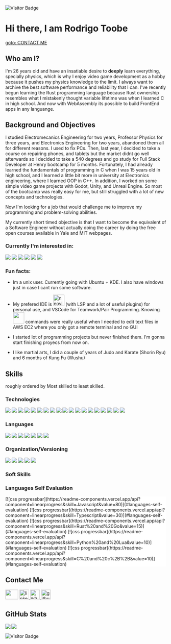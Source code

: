 ![Visitor Badge](https://visitor-badge.laobi.icu/badge?page_id=ebootdpr.ebootdpr)
# Hi there, I am Rodrigo Toobe

<a href="#contact-me" target="_blank">goto: CONTACT ME</a>
## Who am I?
I'm 26 years old and have an insatiable desire to <strong>deeply</strong> learn everything, specially physics, which is why I enjoy video game development as a hobby because it pushes my physics knowledge to the limit. I always want to archive the best software performance and reliability that I can. 
 I've recently begun learning the Rust programming language because Rust ownership resembles what I mistakenly thought variable lifetime was when I learned C in high school. And now with WebAssembly its possible to build FrontEnd apps in any languange.

## Background and Objectives
I studied Electromecanics Engineering for two years, Professor Physics for three years, and Electronics Engineering for two years, abandoned them all for different reasons. I used to fix PCs. Then, last year, I decided to take a course on repairing phones, and tablets but the market didnt go well afterwards so I decided to take a 540 degrees and go study for Full Stack Developer at Henry bootcamp for 5 months. Fortunately, I had already learned the fundamentals of programming in C when I was 15 years old in high school, and I learned a little bit more in university at Electronics engineering, where I learned OOP in C++. In addition, I worked on some simple video game projects with Godot, Unity, and Unreal Engine. So most of the bootcamp was really easy for me, but still struggled with a lot of new concepts and technologies.

Now I'm looking for a job that would challenge me to improve my programming and problem-solving abilities. 

My currently short timed objective is that I want to become the equivalent of a Software Engineer without actually doing the career by doing the free open courses available in Yale and MIT webpages.



### Currently I'm interested in: 
<p align="left">
<img src="https://readme-components.vercel.app/api?component=logo&fill=black&logo=WebAssembly"/> 
<img src="https://readme-components.vercel.app/api?component=logo&fill=black&logo=go"/> 
<img src="https://readme-components.vercel.app/api?component=logo&fill=black&logo=rust"/> 
<img src="https://readme-components.vercel.app/api?component=logo&fill=black&logo=arduino"/> 
<img src="https://readme-components.vercel.app/api?component=logo&fill=black&logo=unity"/> 
<img src="https://readme-components.vercel.app/api?component=logo&fill=black&logo=unrealengine"/> 
 </p>

### Fun facts:
- Im a unix user. Currently going with Ubuntu + KDE. I also have windows just in case I cant run some software.


- My prefered IDE is <a href="https://neovim.io/" target="blank"><img href="https://neovim.io/" src="https://readme-components.vercel.app/api?component=logo&fill=black&logo=NEOVIM" alt=neovim style="margin-bottom: 1px;" height="35px" /></a> (with LSP and a lot of useful plugins) for personal use, and VSCode for Teamwork/Pair Programming. Knowing <img display="inline" height="35px" src="https://readme-components.vercel.app/api?component=logo&fill=black&logo=VIM"/> commands were really useful when I needed to edit text files in AWS EC2 where you only got a remote terminal and no GUI

- I started lot of programming projects but never finished them. I'm gonna start finishing proyecs from now on.

- I like martial arts, I did a couple of years of Judo and Karate (Shorin Ryu) and 6 months of Kung Fu (Wushu)

## Skills
 roughly ordered by Most skilled to least skilled. 
###  Technologies
<p align="left">
<img src="https://readme-components.vercel.app/api?component=logo&fill=black&logo=Node.Js"/>  
<img src="https://readme-components.vercel.app/api?component=logo&fill=black&logo=Express%20Sequelize%20and%20Mongoose"/>
<img src="https://readme-components.vercel.app/api?component=logo&fill=black&logo=react&desc=React%20and%20React%20Native&animation=spin&svgfill=15d8fe"/>
<img src="https://readme-components.vercel.app/api?component=logo&fill=black&logo=expo&svgfill=15d8fe"/>
<img src="https://readme-components.vercel.app/api?component=logo&fill=black&logo=redux&svgfill=45d5fe"/>
<img src="https://readme-components.vercel.app/api?component=logo&fill=black&logo=CSS3&svgfill=028dd1"/>
<img src="https://readme-components.vercel.app/api?component=logo&fill=black&logo=HTML5&svgfill=028dd1"/>
<img src="https://readme-components.vercel.app/api?component=logo&fill=black&logo=webpack&svgfill=8ed5fa"/>
<img src="https://readme-components.vercel.app/api?component=logo&fill=black&logo=mongodb&svgfill=df5c43"/>  
<img  src="https://readme-components.vercel.app/api?component=logo&fill=black&logo=MySQL"/>  
<img  src="https://readme-components.vercel.app/api?component=logo&fill=black&logo=PostgreSQL&svgfill=336791"/>   
<img  src="https://readme-components.vercel.app/api?component=logo&fill=black&logo=Firebase&svgfill=red"/>    
<img  src="https://readme-components.vercel.app/api?component=logo&fill=black&logo=Auth0&svgfill=blue"/>    
<img  src="https://readme-components.vercel.app/api?component=logo&fill=black&logo=Json%20Web%20Tokens&svgfill=white"/>  
<img  src="https://readme-components.vercel.app/api?component=logo&fill=black&logo=AWS%20EC2&svgfill=yellow"/> 
<img  src="https://readme-components.vercel.app/api?component=logo&fill=black&logo=Google%20Cloud&svgfill=white"/> 
<img src="https://readme-components.vercel.app/api?component=logo&fill=black&logo=Vercel&svgfill=2496ED"/>
<img src="https://readme-components.vercel.app/api?component=logo&fill=black&logo=Heroku&svgfill=pink"/>
<img src="https://readme-components.vercel.app/api?component=logo&fill=black&logo=Docker&svgfill=2496ED"/>
</p>

### Languages
<p align="left">
<!--- javasctipt -->
<img src="https://readme-components.vercel.app/api?component=logo&fill=black&logo=javascript&svgfill=f6df1c">
<!--- Typescript -->
<img src="https://readme-components.vercel.app/api?component=logo&fill=black&logo=typescript&svgfill=007ACC">
<!--- Rust -->
<img src="https://readme-components.vercel.app/api?component=logo&fill=black&logo=rust&svgfill=f06629">
<!--- go -->
<img display="inline" src="https://readme-components.vercel.app/api?component=logo&fill=black&logo=go">
<!--- java -->
<img display="inline" src="https://readme-components.vercel.app/api?component=logo&fill=black&logo=java&svgfill=E34A86">
<!--- Python -->
<img display="inline" src="https://readme-components.vercel.app/api?component=logo&fill=black&logo=Python">
<!--- c -->
<img display="inline" src="https://readme-components.vercel.app/api?component=logo&fill=black&logo=c&svgfill=00599C">
</p>

### Organization/Versioning
<p align="left">
<img display="inline" src="https://readme-components.vercel.app/api?component=logo&fill=black&logo=GitHub"/>
<img display="inline" src="https://readme-components.vercel.app/api?component=logo&fill=black&logo=Slack"/>
<img display="inline" src="https://readme-components.vercel.app/api?component=logo&fill=black&logo=Trello"/>
<img src="https://readme-components.vercel.app/api?component=logo&fill=black&logo=Scrum&svgfill=df5c43"/>  
<img src="https://readme-components.vercel.app/api?component=logo&fill=black&logo=Agile&svgfill=df5c43"/>  
</p>

### Soft Skills

### Languages Self Evaluation
<div style="background: white">
[![css progressbar](https://readme-components.vercel.app/api?component=linearprogress&skill=Javascript&value=80)](#languages-self-evaluation)
[![css progressbar](https://readme-components.vercel.app/api?component=linearprogress&skill=Typescript&value=30)](#languages-self-evaluation)
[![css progressbar](https://readme-components.vercel.app/api?component=linearprogress&skill=Rust%20and%20Go&value=15)](#languages-self-evaluation)
[![css progressbar](https://readme-components.vercel.app/api?component=linearprogress&skill=Python%20and%20Lua&value=10)](#languages-self-evaluation)
[![css progressbar](https://readme-components.vercel.app/api?component=linearprogress&skill=C%20and%20c%2B%2B&value=10)](#languages-self-evaluation)
</div>

## Contact Me
<p align="left">
<a href="https://mail.google.com/mail/u/0/?fs=1&tf=cm&to=rod.toobe@gmail.com" target="_blank"><img  src="https://upload.wikimedia.org/wikipedia/commons/thumb/8/8c/Gmail_Icon_%282013-2020%29.svg/1280px-Gmail_Icon_%282013-2020%29.svg.png" height="30" width="40" style="margin-bottom: 5px;" /></a>
<a href="https://linkedin.com/in/rodrigotoobe?locale=en_US" target="_blank">
<img src="https://img.shields.io/badge/linkedin-%231E77B5.svg?&style=for-the-badge&logo=linkedin&logoColor=white" alt=linkedin height="30" style="margin-bottom: 5px;" />
</a>  
<a href="https://wa.me/543435202921" target="_blank">
<img src="https://img.shields.io/badge/whatsapp-%2324292e.svg?&style=for-the-badge&logo=whatsapp" alt=whatsapp height="30" style="margin-bottom: 5px;" />
</a>
<a href="https://github.com/ebootdpr" target="_blank">
<img src="https://img.shields.io/badge/github-%2324292e.svg?&style=for-the-badge&logo=github&logoColor=white" alt=github height="30" style="margin-bottom: 5px;" />
</a>
 </p>

## GitHub Stats

<img align="left" src="https://github-readme-stats.vercel.app/api?username=ebootdpr&show_icons=true&count_private=true&theme=gruvbox" />
<img src="https://github-readme-stats.vercel.app/api/top-langs/?username=ebootdpr&layout=compact&count_private=true&theme=gruvbox" />

![Visitor Badge](https://visitor-badge.laobi.icu/badge?page_id=ebootdpr.ebootdpr)
